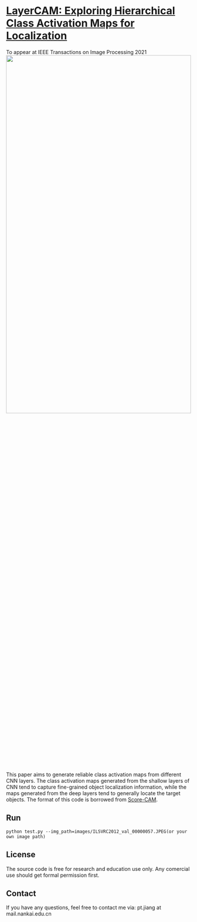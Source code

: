 # [LayerCAM: Exploring Hierarchical Class Activation Maps for Localization](http://mftp.mmcheng.net/Papers/21TIP_LayerCAM.pdf)
To appear at IEEE Transactions on Image Processing 2021  
<img src="https://github.com/PengtaoJiang/LayerCAM/blob/master/layercam.png" width="100%" height="50%">
This paper aims to generate reliable class activation maps from different CNN layers. The class activation maps generated from the shallow layers of CNN tend to capture fine-grained object localization information, while the maps generated from the deep layers tend to generally locate the target objects. 
The format of this code is borrowed from [Score-CAM](https://github.com/haofanwang/Score-CAM).

## Run 
```
python test.py --img_path=images/ILSVRC2012_val_00000057.JPEG(or your own image path)
```

## License
The source code is free for research and education use only. Any comercial use should get formal permission first.

## Contact
If you have any questions, feel free to contact me via: pt.jiang at mail.nankai.edu.cn
